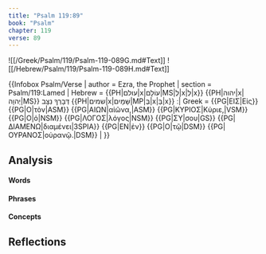 ```yaml
---
title: "Psalm 119:89"
book: "Psalm"
chapter: 119
verse: 89
---
```

![[/Greek/Psalm/119/Psalm-119-089G.md#Text]]
![[/Hebrew/Psalm/119/Psalm-119-089H.md#Text]]

{{Infobox Psalm/Verse |
  author = Ezra, the Prophet |
  section = Psalm/119:Lamed |
  Hebrew = {{PH|עולם|x|עוֹלָם|MS|לְ|x|לְ|x}} {{PH|יהוה|x|יְהוָה|MS}}
דְּבָרְךָ
נִצָּב
{{PH|שמים|x|שָּׁמָיִם|MP|בְּ|x|בַּ|x}}
׃ |
  Greek = {{PG|ΕΙΣ|Εἰς}} {{PG|Ο|τὸν|ASM}} {{PG|ΑΙΩΝ|αἰῶνα,|ASM}} {{PG|ΚΥΡΙΟΣ|Κύριε,|VSM}} {{PG|Ο|ὁ|NSM}} {{PG|ΛΟΓΟΣ|λόγος|NSM}} {{PG|ΣΥ|σου|GS}} {{PG|ΔΙΑΜΕΝΩ|διαμένει|3SPIA}} {{PG|ΕΝ|ἐν}} {{PG|Ο|τῷ|DSM}} {{PG|ΟΥΡΑΝΟΣ|οὐρανῷ.|DSM}} |
}}

## Analysis

#### Words

#### Phrases

#### Concepts

## Reflections
